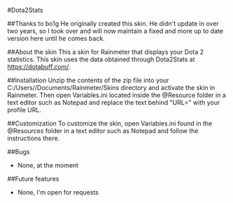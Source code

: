 #Dota2Stats

##Thanks to bo1g
He originally created this skin. He didn't update in over two years, so I took over and will now maintain a fixed and more up to date version here until he comes back.

##About the skin
This a skin for Rainmeter that displays your Dota 2 statistics.
This skin uses the data obtained through Dota2Stats at https://dotabuff.com/.

##Installation
Unzip the contents of the zip file into your C:/Users/<YourUserName>/Documents/Rainmeter/Skins directory and activate the skin in Rainmeter.
Then open Variables.ini located inside the @Resource folder in a text editor such as Notepad and replace the text behind "URL=" with your profile URL.

##Customization
To customize the skin, open Variables.ini found in the @Resources folder in a text editor such as Notepad and follow the instructions there.

##Bugs
* None, at the moment

##Future features
* None, I'm open for requests

